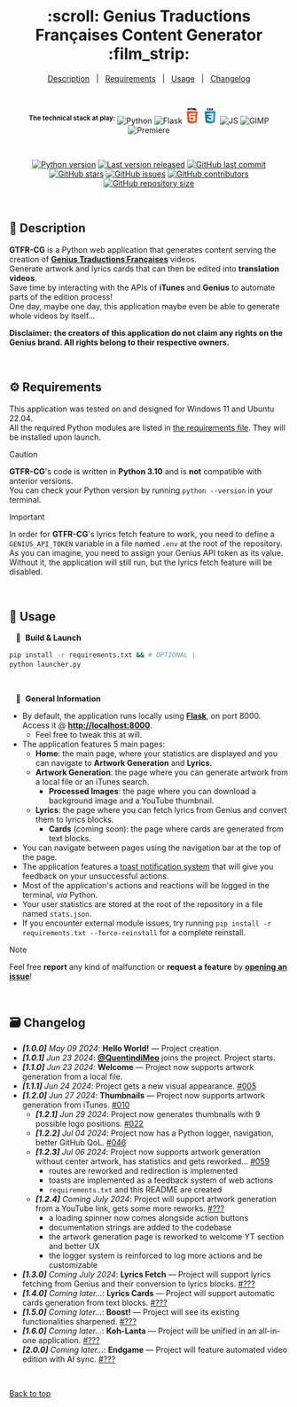 <div align="center" id="top">
    <h1>:scroll: Genius Traductions Françaises Content Generator :film_strip:</h1>
</div>

<div align="center">
    <a href="#memo-description">Description</a> &#xa0; | &#xa0;
    <a href="#gear-requirements">Requirements</a> &#xa0; | &#xa0;
    <a href="#movie_camera-usage">Usage</a> &#xa0; | &#xa0;
    <a href="#card_file_box-changelog">Changelog</a>
</div>

&#xa0;

<div align="center">
  <sup><b>The technical stack at play:</b></sup>

  <img title="Python" src="https://upload.wikimedia.org/wikipedia/commons/thumb/c/c3/Python-logo-notext.svg/1028px-Python-logo-notext.svg.png" width="28px" alt="Python" />
  <img title="Flask" src="https://raw.githubusercontent.com/mallowigi/iconGenerator/master/assets/icons/files//flask.svg" width="28px" alt="Flask" />
  <img title="HTML" src="https://raw.githubusercontent.com/github/explore/80688e429a7d4ef2fca1e82350fe8e3517d3494d/topics/html/html.png" width="28px" alt="HTML" />
  <img title="CSS" src="https://raw.githubusercontent.com/github/explore/80688e429a7d4ef2fca1e82350fe8e3517d3494d/topics/css/css.png" width="28px" alt="CSS" />
  <img title="JavaScript" src="https://raw.githubusercontent.com/mallowigi/iconGenerator/master/assets/icons/files//js.svg" width="28px" alt="JS" />
  <!-- <img title="React" src="https://raw.githubusercontent.com/mallowigi/iconGenerator/master/assets/icons/files//react.svg" width="28px" alt="React" /> -->
  <!-- <img title="TypeScript" src="https://upload.wikimedia.org/wikipedia/commons/thumb/4/4c/Typescript_logo_2020.svg/2048px-Typescript_logo_2020.svg.png" width="28px" alt="TScript" /> -->
  <img title="GIMP" src="https://raw.githubusercontent.com/mallowigi/iconGenerator/master/assets/icons/files//gimp.svg" width="28px" alt="GIMP" />
  <img title="Adobe Premiere Pro" src="https://upload.wikimedia.org/wikipedia/commons/4/40/Adobe_Premiere_Pro_CC_icon.svg" width="28px" alt="Premiere" />

</div>

&#xa0;

<div align="center">
    <a href="#top"><img alt="Python version" src="https://img.shields.io/badge/Python-3.10+-blue?logo=python" /></a>
    <a href="#card_file_box-changelog"><img alt="Last version released" src="https://img.shields.io/badge/release-v1.2.4-blue?logo=windows-terminal" /></a>
    <a href="https://github.com/Thomas-Fernandes/GTFR/commits/main"><img alt="GitHub last commit" src="https://img.shields.io/github/last-commit/Thomas-Fernandes/GTFR?color=blueviolet&logo=clarifai" /></a>
</div>
<div align="center">
    <a href="https://github.com/Thomas-Fernandes/GTFR/stargazers"><img alt="GitHub stars" src="https://img.shields.io/github/stars/Thomas-Fernandes/GTFR?color=yellow&logo=github" /></a>
    <a href="https://github.com/Thomas-Fernandes/GTFR/issues"><img alt="GitHub issues" src="https://img.shields.io/github/issues/Thomas-Fernandes/GTFR?color=forestgreen&logo=target" /></a>
    <a href="https://github.com/Thomas-Fernandes/GTFR/graphs/contributors"><img alt="GitHub contributors" src="https://img.shields.io/github/contributors/Thomas-Fernandes/GTFR?color=red&logo=stackedit" /></a>
    <a href="#top"><img alt="GitHub repository size" src="https://img.shields.io/github/languages/code-size/Thomas-Fernandes/GTFR?color=blue&logo=frontify" /></a>
</div>

&#xa0;

## :memo: Description

**GTFR-CG** is a Python web application that generates content serving the creation of [**Genius Traductions Françaises**](https://www.youtube.com/c/geniustraductionsfrancaises) videos.  
Generate artwork and lyrics cards that can then be edited into **translation videos**.  
Save time by interacting with the APIs of **iTunes** and **Genius** to automate parts of the edition process!  
One day, maybe one day, this application maybe even be able to generate whole videos by itself...

**Disclaimer: the creators of this application do not claim any rights on the Genius brand. All rights belong to their respective owners.**

&#xa0;

## :gear: Requirements

This application was tested on and designed for Windows 11 and Ubuntu 22.04.  
All the required Python modules are listed in [the requirements file](./requirements.txt). They will be installed upon launch.

> [!CAUTION]
> **GTFR-CG**'s code is written in **Python 3.10** and is **not** compatible with anterior versions.  
> You can check your Python version by running `python --version` in your terminal.
</blockquote>

> [!IMPORTANT]
> In order for **GTFR-CG**'s lyrics fetch feature to work, you need to define a `GENIUS_API_TOKEN` variable in a file named `.env` at the root of the repository.  
> As you can imagine, you need to assign your Genius API token as its value.  
> Without it, the application will still run, but the lyrics fetch feature will be disabled.

&#xa0;

## :movie_camera: Usage

&nbsp;&nbsp; :rocket:&nbsp; **Build & Launch**

``` bash
pip install -r requirements.txt && # OPTIONAL \
python launcher.py
```

&#xa0;

&nbsp;&nbsp; :bookmark_tabs:&nbsp; **General Information**

- By default, the application runs locally using [**Flask**](https://flask.palletsprojects.com/en/3.0.x/), on port 8000. Access it @ [**http://localhost:8000**](http://localhost:8000).
  - Feel free to tweak this at will.
- The application features 5 main pages:
  - **Home**: the main page, where your statistics are displayed and you can navigate to **Artwork Generation** and **Lyrics**.
  - **Artwork Generation**: the page where you can generate artwork from a local file or an iTunes search.
    - **Processed Images**: the page where you can download a background image and a YouTube thumbnail.
  - **Lyrics**: the page where you can fetch lyrics from Genius and convert them to lyrics blocks.
    - **Cards** (coming soon): the page where cards are generated from text blocks.
- You can navigate between pages using the navigation bar at the top of the page.
- The application features a [toast notification system](https://web.dev/articles/building/a-toast-component) that will give you feedback on your unsuccessful actions.
- Most of the application's actions and reactions will be logged in the terminal, *via* Python.
- Your user statistics are stored at the root of the repository in a file named `stats.json`.
- If you encounter external module issues, try running `pip install -r requirements.txt --force-reinstall` for a complete reinstall.

> [!NOTE]
> Feel free **report** any kind of malfunction or **request a feature** by [**opening an issue**](https://github.com/Thomas-Fernandes/GTFR/issues)!

&#xa0;

## :card_file_box: Changelog

- ***[1.0.0]** May 09 2024*: **Hello World!** — Project creation.
- ***[1.0.1]** Jun 23 2024*: [**@QuentindiMeo**](https://github.com/QuentindiMeo) joins the project. Project starts.
- ***[1.1.0]** Jun 23 2024*: **Welcome** — Project now supports artwork generation from a local file.
- ***[1.1.1]** Jun 24 2024*: Project gets a new visual appearance. [#005](https://github.com/Thomas-Fernandes/GTFR/pull/5)
- ***[1.2.0]** Jun 27 2024*: **Thumbnails** — Project now supports artwork generation from iTunes. [#010](https://github.com/Thomas-Fernandes/GTFR/pull/10)
  - ***[1.2.1]** Jun 29 2024*: Project now generates thumbnails with 9 possible logo positions. [#022](https://github.com/Thomas-Fernandes/GTFR/pull/22)
  - ***[1.2.2]** Jul 04 2024*: Project now has a Python logger, navigation, better GitHub QoL. [#046](https://github.com/Thomas-Fernandes/GTFR/pull/46)
  - ***[1.2.3]** Jul 06 2024*: Project now supports artwork generation without center artwork, has statistics and gets reworked... [#059](https://github.com/Thomas-Fernandes/GTFR/pull/59)
    - routes are reworked and redirection is implemented
    - toasts are implemented as a feedback system of web actions
    - `requirements.txt` and this README are created
  - ***[1.2.4]** Coming July 2024*: Project will support artwork generation from a YouTube link, gets some more reworks. [#???](#card_file_box-changelog)
    - a loading spinner now comes alongside action buttons
    - documentation strings are added to the codebase
    - the artwork generation page is reworked to welcome YT section and better UX
    - the logger system is reinforced to log more actions and be customizable
- ***[1.3.0]** Coming July 2024*: **Lyrics Fetch** — Project will support lyrics fetching from Genius and their conversion to lyrics blocks. [#???](#card_file_box-changelog)
- ***[1.4.0]** Coming later...*: **Lyrics Cards** — Project will support automatic cards generation from text blocks. [#???](#card_file_box-changelog)
- ***[1.5.0]** Coming later...*: **Boost!** — Project will see its existing functionalities sharpened. [#???](#card_file_box-changelog)
- ***[1.6.0]** Coming later...*: **Koh-Lanta** — Project will be unified in an all-in-one application. [#???](#card_file_box-changelog)
- ***[2.0.0]** Coming later...*: **Endgame** — Project will feature automated video edition with AI sync. [#???](#card_file_box-changelog)

<br />

[Back to top](#top)
